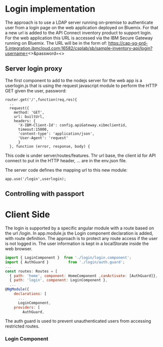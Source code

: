# Login implementation
The approach is to use a LDAP server running on-premise to authenticate user from a login page on the web application deployed on Bluemix. For that a new url is added to the API Connect inventory product to support login. For the web application this URL is accessed via the IBM Secure Gateway running on Bluemix.
The URL will be in the form of: https://cap-sg-prd-5.integration.ibmcloud.com:16582/csplab/sb/sample-inventory-api/login?username=<>&password=<>

## Server login proxy
The first component to add to the nodejs server for the web app is a userlogin.js that is using the request javascript module to perform the HTTP GET given the user, password:

```
router.get('/',function(req,res){
  ..
  request({
    method: 'GET',
    url: builtUrl,
    headers: {
      'X-IBM-Client-Id': config.apiGateway.xibmclientid,
      timeout:15000,
      'content-type': 'application/json',
      'User-Agent': 'request'
      }
  }, function (error, response, body) {

```
This code is under server/routes/features. Thr url base, the client id for API connect to put in the HTTP header, ... are in the env.json file.

The server code defines the mapping url to this new module:
```
app.use('/login',userlogin);
```

## Controlling with passport

# Client Side
The login is supported by a specific angular module with a route based on the url /login. In app.module.js the Login component declaration is added, with route definition. The approach is to protect any route access if the user is not logged in. The user information is kept in a localStorate inside the web browser.

```javascript
import { LoginComponent }  from './login/login.component';
import { AuthGuard }         from './login/auth.guard';
...
const routes: Routes = [
  { path: 'home', component: HomeComponent ,canActivate: [AuthGuard]},
  { path: 'login', component: LoginComponent },
  ...
@NgModule({
    declarations: [
      ...
      LoginComponent,
    providers: [
        AuthGuard,
```  

The auth guard is used to prevent unauthenticated users from accessing restricted routes.

### Login Component
